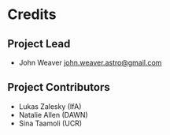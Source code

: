 Credits
=======

Project Lead
----------------

* John Weaver <john.weaver.astro@gmail.com>

Project Contributors
------------

* Lukas Zalesky (IfA)
* Natalie Allen (DAWN)
* Sina Taamoli (UCR)
